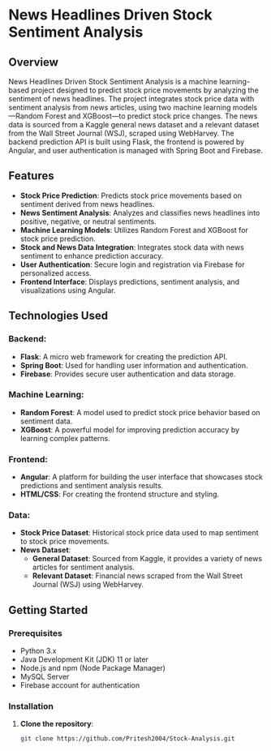 # News Headlines Driven Stock Sentiment Analysis

## Overview
News Headlines Driven Stock Sentiment Analysis is a machine learning-based project designed to predict stock price movements by analyzing the sentiment of news headlines. The project integrates stock price data with sentiment analysis from news articles, using two machine learning models—Random Forest and XGBoost—to predict stock price changes. The news data is sourced from a Kaggle general news dataset and a relevant dataset from the Wall Street Journal (WSJ), scraped using WebHarvey. The backend prediction API is built using Flask, the frontend is powered by Angular, and user authentication is managed with Spring Boot and Firebase.

## Features
- **Stock Price Prediction**: Predicts stock price movements based on sentiment derived from news headlines.
- **News Sentiment Analysis**: Analyzes and classifies news headlines into positive, negative, or neutral sentiments.
- **Machine Learning Models**: Utilizes Random Forest and XGBoost for stock price prediction.
- **Stock and News Data Integration**: Integrates stock data with news sentiment to enhance prediction accuracy.
- **User Authentication**: Secure login and registration via Firebase for personalized access.
- **Frontend Interface**: Displays predictions, sentiment analysis, and visualizations using Angular.

## Technologies Used

### Backend:
- **Flask**: A micro web framework for creating the prediction API.
- **Spring Boot**: Used for handling user information and authentication.
- **Firebase**: Provides secure user authentication and data storage.

### Machine Learning:
- **Random Forest**: A model used to predict stock price behavior based on sentiment data.
- **XGBoost**: A powerful model for improving prediction accuracy by learning complex patterns.

### Frontend:
- **Angular**: A platform for building the user interface that showcases stock predictions and sentiment analysis results.
- **HTML/CSS**: For creating the frontend structure and styling.

### Data:
- **Stock Price Dataset**: Historical stock price data used to map sentiment to stock price movements.
- **News Dataset**:
  - **General Dataset**: Sourced from Kaggle, it provides a variety of news articles for sentiment analysis.
  - **Relevant Dataset**: Financial news scraped from the Wall Street Journal (WSJ) using WebHarvey.

## Getting Started

### Prerequisites
- Python 3.x
- Java Development Kit (JDK) 11 or later
- Node.js and npm (Node Package Manager)
- MySQL Server
- Firebase account for authentication

### Installation

1. **Clone the repository**:
   ```bash
   git clone https://github.com/Pritesh2004/Stock-Analysis.git
